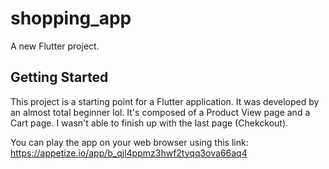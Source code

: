 # shopping_app

A new Flutter project.

## Getting Started

This project is a starting point for a Flutter application. It was developed by an almost total beginner lol.
It's composed of a Product View page and a Cart page. I wasn't able to finish up with the last page (Chekckout).

You can play the app on your web browser using this link:
https://appetize.io/app/b_qjl4ppmz3hwf2tyqq3ova66aq4

